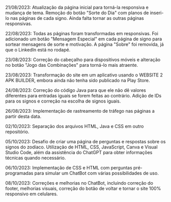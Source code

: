 21/08/2023: Atualização da página inicial para torná-la responsiva e mudança de tema. Remoção do botão "Sorte do Dia" com planos de inseri-lo nas páginas de cada signo. Ainda falta tornar as outras páginas responsivas.


22/08/2023: Todas as páginas foram transformadas em responsivas. Foi adicionado um botão "Mensagem Especial" em cada página de signo para sortear mensagens de sorte e motivação. A página "Sobre" foi removida, já que o LinkedIn está no rodapé.


23/08/2023: Correção do cabeçalho para dispositivos móveis e alteração no botão "Jogo das Combinações" para torná-lo mais atraente.


23/08/2023: Transformação do site em um aplicativo usando o WEBSITE 2 APK BUILDER, embora ainda não tenha sido publicado na Play Store.


24/08/2023: Correção do código Java para que ele não dê valores diferentes para entradas iguais se forem feitas ao contrário. Adição de IDs para os signos e correção na escolha de signos iguais.


26/08/2023: Implementação de rastreamento de tráfego nas páginas a partir desta data.


02/10/2023: Separação dos arquivos HTML, Java e CSS em outro repositório.


05/10/2023: Desafio de criar uma página de perguntas e respostas sobre os signos do zodíaco. Utilização de HTML, CSS, JavaScript, Canva e Visual Studio Code, além da assistência do ChatGPT para obter informações técnicas quando necessário.


06/10/2023: Implementação de CSS e HTML com perguntas pré-programadas para simular um ChatBot com várias possibilidades de uso.


08/10/2023: Correções e melhorias no ChatBot, incluindo correção do footer, melhorias visuais, correção do botão de voltar e tornar o site 100% responsivo em celulares.
